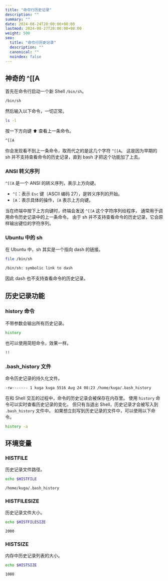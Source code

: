 ```yaml
---
title: "命令行历史记录"
description: ""
summary: ""
date: 2024-08-24T20:00:00+08:00
lastmod: 2024-08-27T20:00:00+08:00
weight: 500
seo:
  title: "命令行历史记录"
  description: ""
  canonical: ""
  noindex: false
---
```


## 神奇的 ^\[\[A

首先在命令行启动一个新 Shell `/bin/sh`。

```bash {frame="none"}
/bin/sh
```

然后输入以下命令，一切正常。

```bash {frame="none"}
ls -l
```

按一下方向键 ⬆️ 查看上一条命令。

```bash {frame="none"}
^[[A
```

你会发现看不到上一条命令，取而代之的是这几个字符 `^[[A`。
这是因为早期的 sh 并不支持查看命令的历史记录，直到 bash 才把这个功能加了上去。

### ANSI 转义序列

`^[[A` 是一个 ANSI 的转义序列，表示上方向键。

* `^[`：表示 `Esc` 键（ASCII 编码 27），是转义序列的开始。
* `[A`：表示具体的操作，`[A` 表示上方向键。

当在终端中按下上方向键时，终端会发送 `^[[A` 这个字符序列给程序，
通常用于调用命令历史记录中的上一条命令。
由于 sh 并不支持查看命令的历史记录，它会原样输出键位的字符序列。

### Ubuntu 中的 sh

在 Ubuntu 中，sh 其实是一个指向 dash 的链接。

```bash {frame="none"}
file /bin/sh
```

```bash {frame="none"}
/bin/sh: symbolic link to dash
```

因此 dash 也不支持查看命令的历史记录。

## 历史记录功能

### history 命令

不带参数会输出所有历史记录。

```bash {frame="none"}
history
```

也可以使用简短命令，效果一样。

```bash {frame="none"}
!!
```

### .bash\_history 文件

命令历史记录的持久化文件。

```bash {frame="none"}
-rw------- 1 kuga kuga 5516 Aug 24 08:23 /home/kuga/.bash_history
```

在和 Shell 交互的过程中，命令的历史记录会被保存在内存里。
使用 `history` 命令可以实时查看历史记录的变化，
但只有当退出 Shell，历史记录才会被写入到 `.bash_history` 文件中。
如果想立刻写到历史记录的文件中，可以使用以下命令。

```bash {frame="none"}
history -a
```

## 环境变量

### HISTFILE

历史记录文件路径。

```bash {frame="none"}
echo $HISTFILE
```

```bash {frame="none"}
/home/kuga/.bash_history
```

### HISTFILESIZE

历史记录文件大小。

```bash {frame="none"}
echo $HISTFILESIZE
```

```txt {frame="none"}
2000
```

### HISTSIZE

内存中历史记录列表的大小。

```bash {frame="none"}
echo $HISTSIZE
```

```txt {frame="none"}
1000
```
